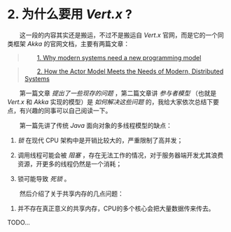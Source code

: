 # 2. 为什么要用 *Vert.x* ?

&emsp;&emsp;这一段的内容其实还是搬运，不过不是搬运自 *Vert.x* 官网，而是它的一个同类框架 *Akka* 的官网文档，主要有两篇文章：

> &emsp;&emsp;[1. Why modern systems need a new programming model](https://doc.akka.io/docs/akka/current/guide/actors-motivation.html)

> &emsp;&emsp;[2. How the Actor Model Meets the Needs of Modern, Distributed Systems](https://doc.akka.io/docs/akka/current/guide/actors-intro.html)

&emsp;&emsp;第一篇文章 *提出了一些现存的问题* ，第二篇文章讲 *参与者模型* （也就是 *Vert.x* 和 *Akka* 实现的模型）是 *如何解决这些问题* 的，我给大家依次总结下要点，有兴趣的同事可以自己阅读一下。

&emsp;&emsp;第一篇先讲了传统 *Java* 面向对象的多线程模型的缺点：

1. *锁* 在现代 CPU 架构中是开销比较大的，严重限制了高并发；

2. 调用线程可能会被 *阻塞* ，存在无法工作的情况，对于服务器端开发尤其浪费资源，开更多的线程仍然是一个消耗；

3. 锁可能导致 *死锁* 。

&emsp;&emsp;然后介绍了关于共享内存的几点问题：

1. 并不存在真正意义的共享内存，CPU的多个核心会把大量数据传来传去。

TODO...
